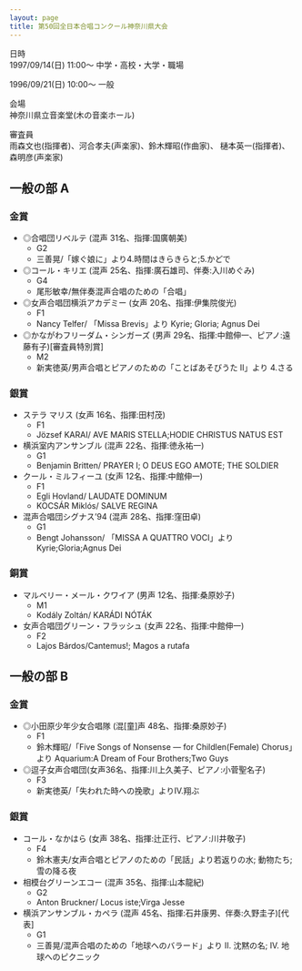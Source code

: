 ```yaml
---
layout: page
title: 第50回全日本合唱コンクール神奈川県大会
---
```

 日時  
1997/09/14(日) 11:00〜 中学・高校・大学・職場

1996/09/21(日) 10:00〜 一般

 会場  
神奈川県立音楽堂(木の音楽ホール)

 審査員  
雨森文也(指揮者)、河合孝夫(声楽家)、鈴木輝昭(作曲家)、 樋本英一(指揮者)、森明彦(声楽家)

一般の部 A
----------

### 金賞

-   ◎合唱団リベルテ (混声 31名、指揮:国廣朝美)
    -   G2
    -   三善晃/「嫁ぐ娘に」より4.時間はきらきらと;5.かどで
-   ◎コール・キリエ (混声 25名、指揮:廣石雄司、伴奏:入川めぐみ)
    -   G4
    -   尾形敏幸/無伴奏混声合唱のための「合唱」
-   ◎女声合唱団横浜アカデミー (女声 20名、指揮:伊集院俊光)
    -   F1
    -   <span lang="en">Nancy Telfer</span>/ 「<span lang="la">Missa
        Brevis</span>」より <span lang="la">Kyrie; Gloria;
        Agnus Dei</span>
-   ◎かながわフリーダム・シンガーズ (男声 29名、指揮:中館伸一、ピアノ:遠藤有子)\[審査員特別賞\]
    -   M2
    -   新実徳英/男声合唱とピアノのための「ことばあそびうた II」より 4.さる

### 銀賞

-   ステラ マリス (女声 16名、指揮:田村茂)
    -   F1
    -   <span lang="hu">Jözsef KARAI</span>/ <span lang="la">AVE
        MARIS STELLA;HODIE CHRISTUS NATUS EST</span>
-   横浜室内アンサンブル (混声 22名、指揮:徳永祐一)
    -   G1
    -   <span lang="en">Benjamin Britten</span>/ <span lang="en">PRAYER
        I</span>; <span lang="la">O DEUS EGO AMOTE</span>; <span lang="en">THE
        SOLDIER</span>
-   クール・ミルフィーユ (女声 12名、指揮:中館伸一)
    -   F1
    -   <span lang="fi">Egli Hovland</span>/ <span lang="la">LAUDATE
        DOMINUM</span>
    -   <span lang="hu">KOCSÁR Miklós</span>/ <span lang="la">SALVE
        REGINA</span>
-   混声合唱団シグナス’94 (混声 28名、指揮:窪田卓)
    -   G1
    -   <span lang="fi">Bengt Johansson</span>/ 「<span lang="it">MISSA
        A QUATTRO VOCI</span>」より <span lang="la">Kyrie;Gloria;Agnus
        Dei</span>

### 銅賞

-   マルベリー・メール・クワイア (男声 12名、指揮:桑原妙子)
    -   M1
    -   <span lang="hu">Kodály Zoltán</span>/ <span lang="hu">KARÁDI
        NÓTÁK</span>
-   女声合唱団グリーン・フラッシュ (女声 22名、指揮:中館伸一)
    -   F2
    -   <span lang="hu">Lajos Bárdos/Cantemus!;
        Magos a rutafa</span>

一般の部 B
----------

### 金賞

-   ◎小田原少年少女合唱隊 (混\[童\]声 48名、指揮:桑原妙子)
    -   F1
    -   鈴木輝昭/「<span lang="en">Five Songs of Nonsense —
        for Childlen(Female) Chorus</span>」より <span lang="en">Aquarium:A
        Dream of Four Brothers;Two Guys</span>
-   ◎逗子女声合唱団(女声36名、指揮:川上久美子、ピアノ:小菅聖名子)
    -   F3
    -   新実徳英/「失われた時への挽歌」よりIV.翔ぶ

### 銀賞

-   コール・なかはら (女声 38名、指揮:辻正行、ピアノ:川井敬子)
    -   F4
    -   鈴木憲夫/女声合唱とピアノのための「民話」より若返りの水; 動物たち;雪の降る夜
-   相模台グリーンエコー (混声 35名、指揮:山本龍紀)
    -   G2
    -   <span lang="de">Anton Bruckner</span>/ <span lang="la">Locus
        iste;Virga Jesse</span>
-   横浜アンサンブル・カペラ (混声 45名、指揮:石井康男、伴奏:久野圭子)\[代表\]
    -   G1
    -   三善晃/混声合唱のための「地球へのバラード」より II. 沈黙の名; IV. 地球へのピクニック
